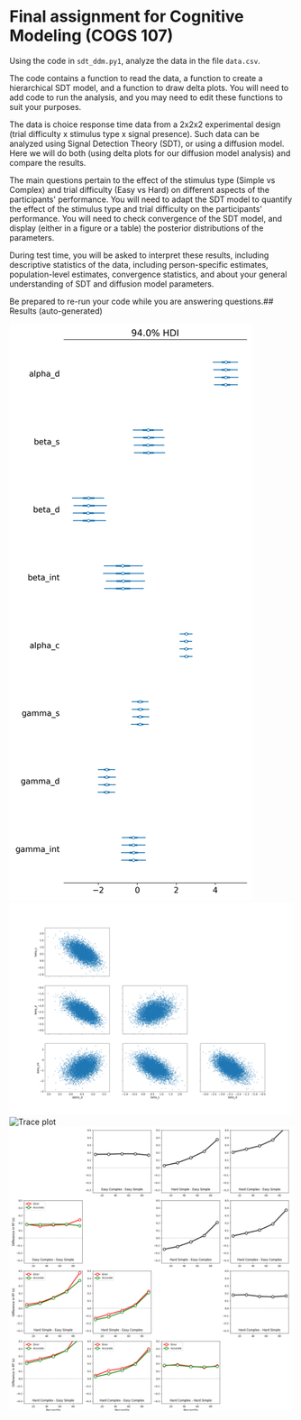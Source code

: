 # Final assignment for Cognitive Modeling (COGS 107)

Using the code in `sdt_ddm.py1`, analyze the data in the file `data.csv`.

The code contains a function to read the data, a function to create a hierarchical SDT model, and a function to draw delta plots.  You will need to add code to run the analysis, and you may need to edit these functions to suit your purposes.

The data is choice response time data from a 2x2x2 experimental design (trial difficulty x stimulus type x signal presence).  Such data can be analyzed using Signal Detection Theory (SDT), or using a diffusion model.  Here we will do both (using delta plots for our diffusion model analysis) and compare the results.

The main questions pertain to the effect of the stimulus type (Simple vs Complex) and trial difficulty (Easy vs Hard) on different aspects of the participants' performance.  You will need to adapt the SDT model to quantify the effect of the stimulus type and trial difficulty on the participants' performance.  You will need to check convergence of the SDT model, and display (either in a figure or a table) the posterior distributions of the parameters.

During test time, you will be asked to interpret these results, including descriptive statistics of the data, including person-specific estimates, population-level estimates, convergence statistics, and about your general understanding of SDT and diffusion model parameters.

Be prepared to re-run your code while you are answering questions.## Results (auto-generated)

![Forest plot](output/forest.png)
![Pair plot – d′](output/pairplot_dprime.png)
![Trace plot](output/traceplot.png)
![Delta plot – participant 1](output/delta_plots_p1.png)

